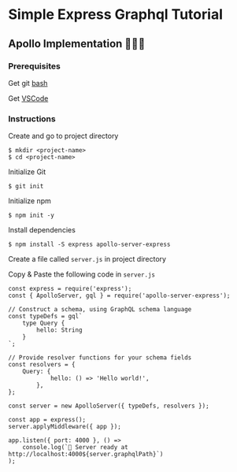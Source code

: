 # Simple Express Graphql Tutorial

## Apollo Implementation 🚀🚀🚀

### Prerequisites

Get git [bash](https://git-scm.com/downloads)

Get [VSCode](https://code.visualstudio.com/) 

### Instructions

Create and go to project directory
    
    $ mkdir <project-name>
    $ cd <project-name>

Initialize Git

    $ git init

Initialize npm 

    $ npm init -y

Install dependencies

    $ npm install -S express apollo-server-express

Create a file called `server.js` in project directory

Copy & Paste the following code in `server.js`

    const express = require('express');
    const { ApolloServer, gql } = require('apollo-server-express');

    // Construct a schema, using GraphQL schema language
    const typeDefs = gql`
        type Query {
            hello: String
        }
    `;

    // Provide resolver functions for your schema fields
    const resolvers = {
        Query: {
                hello: () => 'Hello world!',
            },
    };

    const server = new ApolloServer({ typeDefs, resolvers });

    const app = express();
    server.applyMiddleware({ app });

    app.listen({ port: 4000 }, () =>
        console.log(`🚀 Server ready at http://localhost:4000${server.graphqlPath}`)
    );
